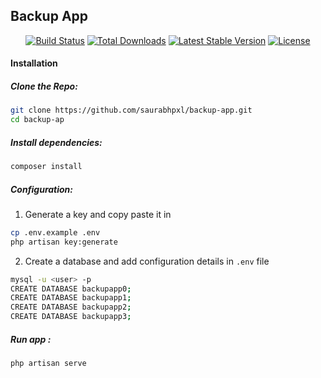 ## Backup App

<p align="center">
<a href="https://travis-ci.org/laravel/framework"><img src="https://travis-ci.org/laravel/framework.svg" alt="Build Status"></a>
<a href="https://packagist.org/packages/laravel/framework"><img src="https://poser.pugx.org/laravel/framework/d/total.svg" alt="Total Downloads"></a>
<a href="https://packagist.org/packages/laravel/framework"><img src="https://poser.pugx.org/laravel/framework/v/stable.svg" alt="Latest Stable Version"></a>
<a href="https://packagist.org/packages/laravel/framework"><img src="https://poser.pugx.org/laravel/framework/license.svg" alt="License"></a>
</p>


#### Installation

##### Clone the Repo: 
```sh
git clone https://github.com/saurabhpxl/backup-app.git
cd backup-ap
```


##### Install dependencies:

```sh
composer install
``` 


##### Configuration:

1. Generate a key and copy paste it in 
```sh
cp .env.example .env
php artisan key:generate
```

2. Create a database and add configuration details in `.env` file
```sh
mysql -u <user> -p
CREATE DATABASE backupapp0;
CREATE DATABASE backupapp1;
CREATE DATABASE backupapp2;
CREATE DATABASE backupapp3;
```

##### Run app :
```sh
php artisan serve
```